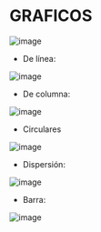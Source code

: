 # GRAFICOS

![image](https://user-images.githubusercontent.com/79501343/110198993-4070f880-7e24-11eb-9d62-30dac8fedcf3.png)


- De línea:

![image](https://user-images.githubusercontent.com/79501343/110199006-48c93380-7e24-11eb-9ece-70a1bb719757.png)

- De columna:

![image](https://user-images.githubusercontent.com/79501343/110199046-6c8c7980-7e24-11eb-842a-2eb066f36c57.png)

- Circulares

![image](https://user-images.githubusercontent.com/79501343/110199061-7ca45900-7e24-11eb-9cec-303dac24bdf3.png)

- Dispersión:
 
![image](https://user-images.githubusercontent.com/79501343/110199082-8d54cf00-7e24-11eb-9bc7-099015541d34.png)

- Barra:

![image](https://user-images.githubusercontent.com/79501343/110199092-9ba2eb00-7e24-11eb-9123-ffcbec4a6b24.png)





